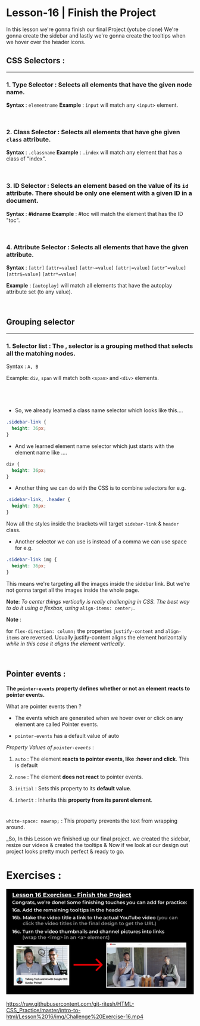 # Lesson-16 | Finish the Project

In this lesson we're gonna finish our final Project (yotube clone) We're gonna create the sidebar and lastly we're gonna create the tooltips when we hover over the header icons.

## CSS Selectors :
<hr>

### 1. Type Selector : Selects all elements that have the given node name.

**Syntax** : `elementname`
**Example** : `input` will match any `<input>` element.

<br>

### 2. Class Selector : Selects all elements that have ghe given `class` attribute.

**Syntax** : `.classname`
**Example** : `.index` will match any element that has a class of "index".

<br>

### 3. ID Selector : Selects an element based on the value of its `id` attribute. There should be only one element with a given ID in a document.

**Syntax** : **#idname**
**Example** : #toc will match the element that has the ID "toc".

<br>

### 4. Attribute Selector : Selects all elements that have the given attribute.

**Syntax** : `[attr]` `[attr=value]` `[attr~=value]` `[attr|=value]` `[attr^=value]` `[attr$=value]` `[attr*=value]`

**Example** : `[autoplay]` will match all elements that have the autoplay attribute set (to any value).

<br>

## Grouping selector 
<hr>

### 1. Selector list : The , selector is a grouping method that selects all the matching nodes.

Syntax : `A, B` 

Example: `div`, `span` will match both `<span>` and `<div>` elements.

<br>

#

- So, we already learned a class name selector which looks like this....

```css
.sidebar-link {
  height: 36px;
}
```

- And we learned element name selector which just starts with the element name like ....
```css
div {
  height: 36px;
}
```

- Another thing we can do with the CSS is to combine selectors for e.g. 
```css
.sidebar-link, .header {
  height: 36px;
}
```
Now all the styles inside the brackets will target `sidebar-link` & `header` class.

- Another selector we can use is instead of a comma we can use space for e.g. 
```css
.sidebar-link img {
  height: 36px;
}
```
This means we're targeting all the images inside the sidebar link. But we're not gonna target all the images inside the whole page.

**Note**: _To center things vertically is really challenging in CSS. The best way to do it using a flexbox, using_ `align-items: center;`.

**Note** :

 for `flex-direction: column;` the properties `justify-content` and `align-items` are reversed.
Usually justify-content aligns the element horizontally _while in this case it aligns the element vertically_.

<br>

## Pointer events : 

**The `pointer-events` property defines whether or not an element reacts to pointer events.**

What are pointer events then ? 

- The events which are generated when we hover over or click on any element are called Pointer events.

- `pointer-events` has a default value of auto 

_Property Values of `pointer-events`_ :

1. `auto` :	The element **reacts to pointer events, like :hover and click**. This is default

2. `none` :	The element **does not react** to pointer events. 

3. `initial` :	Sets this property to its **default value**. 

4. `inherit` :	Inherits this **property from its parent element**.

#

`white-space: nowrap;` : This property prevents the text from wrapping around.

_So, In this Lesson we finished up our final project. we created the sidebar, resize our videos & created the tooltips & Now if we look at our design out project looks pretty much perfect & ready to go.

# Exercises :

![Normal Exercise Image](img/Normal-Exercise-16.png)

https://raw.githubusercontent.com/git-ritesh/HTML-CSS_Practice/master/intro-to-html/Lesson%2016/img/Challenge%20Exercise-16.mp4